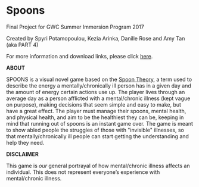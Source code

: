 # Spoons
Final Project for GWC Summer Immersion Program 2017

Created by Spyri Potamopoulou, Kezia Arinka, Danille Rose and Amy Tan (aka PART 4)

For more information and download links, please click [here](https://amyt3.github.io/Spoons/index.html).

**ABOUT**


SPOONS is a visual novel game based on the [Spoon Theory](https://en.wikipedia.org/wiki/Spoon_theory), a term used to describe the energy a mentally/chronically ill person has in a given day and the amount of energy certain actions use up. The player lives through an average day as a person afflicted with a mental/chronic illness (kept vague on purpose), making decisions that seem simple and easy to make, but have a great effect. The player must manage their spoons, mental health, and physical health, and aim to be the healthiest they can be, keeping in mind that running out of spoons is an instant game over. The game is meant to show abled people the struggles of those with "invisible" illnesses, so that mentally/chronically ill people can start getting the understanding and help they need.

**DISCLAIMER** 

This game is _our_ general portrayal of how mental/chronic illness affects an individual. This does not represent everyone’s experience with mental/chronic illness.
